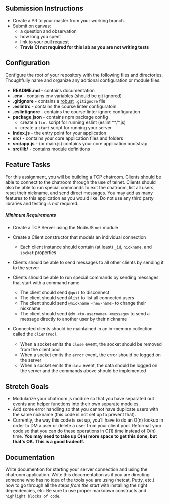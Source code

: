 ## Submission Instructions
* Create a PR to your master from your working branch.
* Submit on canvas:
  * a question and observation
  * how long you spent
  * link to your pull request
  * **Travis CI not required for this lab as you are not writing tests**

## Configuration 
Configure the root of your repository with the following files and directories. Thoughfully name and organize any aditional configuration or module files.
* **README.md** - contains documentation
* **.env** - contains env variables (should be git ignored)
* **.gitignore** - contains a [robust](http://gitignore.io) `.gitignore` file 
* **.eslintrc** - contains the course linter configuratoin
* **.eslintignore** - contains the course linter ignore configuration
* **package.json** - contains npm package config
  * create a `lint` script for running eslint (eslint **/*.js)
  * create a `start` script for running your server
* **index.js** - the entry point for your application
* **src/** - contains your core application files and folders
* **src/app.js** - (or main.js) contains your core application bootstrap
* **src/lib/** - contains module definitions

## Feature Tasks  
For this assignment, you will be building a TCP chatroom. Clients should be able to connect to the chatroom through the use of telnet. Clients should also be able to run special commands to exit the chatroom, list all users, reset their nickname, and send direct messages. You may add as many features to this application as you would like. Do not use any third party libraries and testing is *not* required.

##### Minimum Requirements 
* Create a TCP Server using the NodeJS `net` module
* Create a Client constructor that models an individual connection 
  * Each client instance should contain (at least) `_id`, `nickname`, and `socket` properties
* Clients should be able to send messages to all other clients by sending it to the server
* Clients should be able to run special commands by sending messages that start with a command name
  * The client should send `@quit` to disconnect
  * The client should send `@list` to list all connected users
  * The client should send `@nickname <new-name>` to change their nickname
  * The client should send `@dm <to-username> <message>` to send a message directly to another user by their nickname

* Connected clients should be maintained in an in-memory collection called the `clientPool`
  * When a socket emits the `close` event, the socket should be removed from the client pool
  * When a socket emits the `error` event, the error should be logged on the server
  * When a socket emits the `data` event, the data should be logged on the server and the commands above should be implemented
  
## Stretch Goals
* Modularize your chatroom.js module so that you have separated out events and helper functions into their own separate modules.
* Add some error handling so that you cannot have duplicate users with the same nickname (this code is not set up to prevent that). 
* Currently, the way this code is set up, you'll have to do an O(n) lookup in order to DM a user or delete a user from your client pool. Reformat your code so that you can do these operations in O(1) time instead of O(n) time. **You may need to take up O(n) more space to get this done, but that's OK. This is a good tradeoff.** 

##  Documentation  
Write documention for starting your server connection and using the chatroom application.  Write this documentation as if you are directing someone who has no idea of the tools you are using (netcat, Putty, etc.) how to go through all the steps *from the start* with installing the right dependencies, etc. Be sure to use proper markdown constructs and `highlight blocks of code`.

